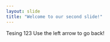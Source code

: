 ```yaml
---
layout: slide
title: "Welcome to our second slide!"
---
```

Tesing 123
Use the left arrow to go back!
